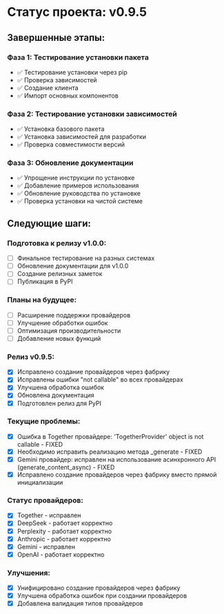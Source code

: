 # Статус проекта: v0.9.5

## Завершенные этапы:

### Фаза 1: Тестирование установки пакета
- ✅ Тестирование установки через pip
- ✅ Проверка зависимостей
- ✅ Создание клиента
- ✅ Импорт основных компонентов

### Фаза 2: Тестирование установки зависимостей
- ✅ Установка базового пакета
- ✅ Установка зависимостей для разработки
- ✅ Проверка совместимости версий

### Фаза 3: Обновление документации
- ✅ Упрощение инструкции по установке
- ✅ Добавление примеров использования
- ✅ Обновление руководства по установке
- ✅ Проверка установки на чистой системе

## Следующие шаги:

### Подготовка к релизу v1.0.0:
- [ ] Финальное тестирование на разных системах
- [ ] Обновление документации для v1.0.0
- [ ] Создание релизных заметок
- [ ] Публикация в PyPI

### Планы на будущее:
- [ ] Расширение поддержки провайдеров
- [ ] Улучшение обработки ошибок
- [ ] Оптимизация производительности
- [ ] Добавление новых функций

### Релиз v0.9.5:
- [x] Исправлено создание провайдеров через фабрику
- [x] Исправлены ошибки "not callable" во всех провайдерах
- [x] Улучшена обработка ошибок
- [x] Обновлена документация
- [x] Подготовлен релиз для PyPI

### Текущие проблемы:
- [x] Ошибка в Together провайдере: 'TogetherProvider' object is not callable - FIXED
- [x] Необходимо исправить реализацию метода _generate - FIXED
- [x] Gemini провайдер: исправлен на использование асинхронного API (generate_content_async) - FIXED
- [x] Исправлено создание провайдеров через фабрику вместо прямой инициализации

### Статус провайдеров:
- [x] Together - исправлен
- [x] DeepSeek - работает корректно
- [x] Perplexity - работает корректно
- [x] Anthropic - работает корректно
- [x] Gemini - исправлен
- [x] OpenAI - работает корректно

### Улучшения:
- [x] Унифицировано создание провайдеров через фабрику
- [x] Улучшена обработка ошибок при создании провайдеров
- [x] Добавлена валидация типов провайдеров